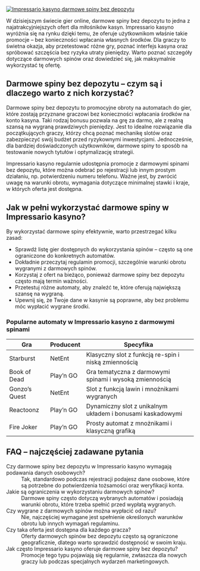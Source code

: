 [![Impressario kasyno darmowe spiny bez depozytu](https://123-caf.pages.dev/gitsignup.png)](https://vrmoo.ru/Bt82HjjY)

<p>W dzisiejszym świecie gier online, darmowe spiny bez depozytu to jedna z najatrakcyjniejszych ofert dla miłośników kasyn. Impressario kasyno wyróżnia się na rynku dzięki temu, że oferuje użytkownikom właśnie takie promocje – bez konieczności wpłacania własnych środków. Dla graczy to świetna okazja, aby przetestować różne gry, poznać interfejs kasyna oraz spróbować szczęścia bez ryzyka utraty pieniędzy. Warto poznać szczegóły dotyczące darmowych spinów oraz dowiedzieć się, jak maksymalnie wykorzystać tę ofertę.</p>  <h2>Darmowe spiny bez depozytu – czym są i dlaczego warto z nich korzystać?</h2> <p>Darmowe spiny bez depozytu to promocyjne obroty na automatach do gier, które zostają przyznane graczowi bez konieczności wpłacania środków na konto kasyna. Taki rodzaj bonusu pozwala na grę za darmo, ale z realną szansą na wygraną prawdziwych pieniędzy. Jest to idealne rozwiązanie dla początkujących graczy, którzy chcą poznać mechanikę slotów oraz zabezpieczyć swój budżet przed ryzykownymi inwestycjami. Jednocześnie, dla bardziej doświadczonych użytkowników, darmowe spiny to sposób na testowanie nowych tytułów i optymalizację strategii.</p>  <p>Impressario kasyno regularnie udostępnia promocje z darmowymi spinami bez depozytu, które można odebrać po rejestracji lub innym prostym działaniu, np. potwierdzeniu numeru telefonu. Ważne jest, by zwrócić uwagę na warunki obrotu, wymagania dotyczące minimalnej stawki i kraje, w których oferta jest dostępna.</p>  <h2>Jak w pełni wykorzystać darmowe spiny w Impressario kasyno?</h2> <p>By wykorzystać darmowe spiny efektywnie, warto przestrzegać kilku zasad:</p> <ul> <li>Sprawdź listę gier dostępnych do wykorzystania spinów – często są one ograniczone do konkretnych automatów.</li> <li>Dokładnie przeczytaj regulamin promocji, szczególnie warunki obrotu wygranymi z darmowych spinów.</li> <li>Korzystaj z ofert na bieżąco, ponieważ darmowe spiny bez depozytu często mają termin ważności.</li> <li>Przetestuj różne automaty, aby znaleźć te, które oferują największą szansę na wygraną.</li> <li>Upewnij się, że Twoje dane w kasynie są poprawne, aby bez problemu móc wypłacić wygrane środki.</li> </ul>  <h3>Popularne automaty w Impressario kasyno z darmowymi spinami</h3> <table> <thead> <tr> <th>Gra</th> <th>Producent</th> <th>Specyfika</th> </tr> </thead> <tbody> <tr> <td>Starburst</td> <td>NetEnt</td> <td>Klasyczny slot z funkcją re-spin i niską zmiennością</td> </tr> <tr> <td>Book of Dead</td> <td>Play’n GO</td> <td>Gra tematyczna z darmowymi spinami i wysoką zmiennością</td> </tr> <tr> <td>Gonzo’s Quest</td> <td>NetEnt</td> <td>Slot z funkcją lawin i mnożnikami wygranych</td> </tr> <tr> <td>Reactoonz</td> <td>Play’n GO</td> <td>Dynamiczny slot z unikalnym układem i bonusami kaskadowymi</td> </tr> <tr> <td>Fire Joker</td> <td>Play’n GO</td> <td>Prosty automat z mnożnikami i klasyczną grafiką</td> </tr> </tbody> </table>  <h2>FAQ – najczęściej zadawane pytania</h2> <dl> <dt>Czy darmowe spiny bez depozytu w Impressario kasyno wymagają podawania danych osobowych?</dt> <dd>Tak, standardowo podczas rejestracji podajesz dane osobowe, które są potrzebne do potwierdzenia tożsamości oraz weryfikacji konta.</dd>  <dt>Jakie są ograniczenia w wykorzystaniu darmowych spinów?</dt> <dd>Darmowe spiny często dotyczą wybranych automatów i posiadają warunki obrotu, które trzeba spełnić przed wypłatą wygranych.</dd>  <dt>Czy wygrane z darmowych spinów można wypłacić od razu?</dt> <dd>Nie, najczęściej wymagane jest spełnienie określonych warunków obrotu lub innych wymagań regulaminu.</dd>  <dt>Czy taka oferta jest dostępna dla każdego gracza?</dt> <dd>Oferty darmowych spinów bez depozytu często są ograniczone geograficznie, dlatego warto sprawdzić dostępność w swoim kraju.</dd>  <dt>Jak często Impressario kasyno oferuje darmowe spiny bez depozytu?</dt> <dd>Promocje tego typu pojawiają się regularnie, zwłaszcza dla nowych graczy lub podczas specjalnych wydarzeń marketingowych.</dd> </dl>